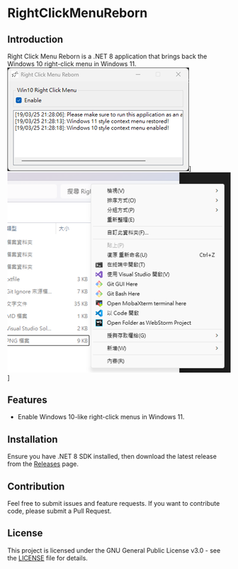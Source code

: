 # RightClickMenuReborn

## Introduction
Right Click Menu Reborn is a .NET 8 application that brings back the Windows 10 right-click menu in Windows 11.
![Image](/Images/RightClickMenuReborn.png)]
![Image](/Images/RightClickMenuSample.png)]
## Features
- Enable Windows 10-like right-click menus in Windows 11.
## Installation
Ensure you have .NET 8 SDK installed, then download the latest release from the [Releases](releases) page.
## Contribution
Feel free to submit issues and feature requests. If you want to contribute code, please submit a Pull Request.

## License
This project is licensed under the GNU General Public License v3.0 - see the [LICENSE](LICENSE.txt) file for details.
